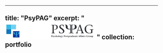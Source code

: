 
---
title: "PsyPAG"
excerpt: "<br/><img src='/images/psypaglogo.jpg'>"
collection: portfolio
---





